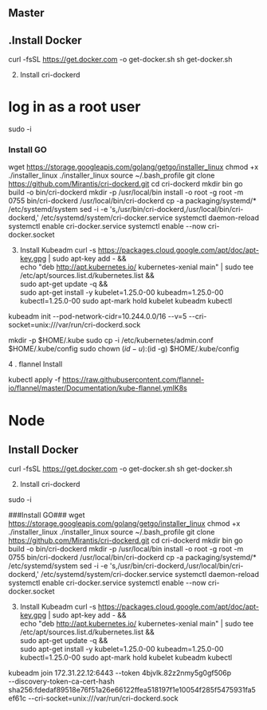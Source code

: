 Master
-----------
.Install Docker
---------------
curl -fsSL https://get.docker.com -o get-docker.sh
sh get-docker.sh

2. Install cri-dockerd

# log in as a root user 
sudo -i

### Install GO
wget https://storage.googleapis.com/golang/getgo/installer_linux
chmod +x ./installer_linux
./installer_linux
source ~/.bash_profile
git clone https://github.com/Mirantis/cri-dockerd.git
cd cri-dockerd
mkdir bin
go build -o bin/cri-dockerd
mkdir -p /usr/local/bin
install -o root -g root -m 0755 bin/cri-dockerd /usr/local/bin/cri-dockerd
cp -a packaging/systemd/* /etc/systemd/system
sed -i -e 's,/usr/bin/cri-dockerd,/usr/local/bin/cri-dockerd,' /etc/systemd/system/cri-docker.service
systemctl daemon-reload
systemctl enable cri-docker.service
systemctl enable --now cri-docker.socket
 
3. Install Kubeadm
curl -s https://packages.cloud.google.com/apt/doc/apt-key.gpg | sudo apt-key add - && \
  echo "deb http://apt.kubernetes.io/ kubernetes-xenial main" | sudo tee /etc/apt/sources.list.d/kubernetes.list && \
  sudo apt-get update -q && \
  sudo apt-get install -y kubelet=1.25.0-00 kubeadm=1.25.0-00 kubectl=1.25.0-00
sudo apt-mark hold kubelet kubeadm kubectl


kubeadm init --pod-network-cidr=10.244.0.0/16 --v=5 --cri-socket=unix:///var/run/cri-dockerd.sock


mkdir -p $HOME/.kube
sudo cp -i /etc/kubernetes/admin.conf $HOME/.kube/config
sudo chown $(id -u):$(id -g) $HOME/.kube/config

4 . flannel Install

kubectl apply -f https://raw.githubusercontent.com/flannel-io/flannel/master/Documentation/kube-flannel.ymlK8s



Node
======
Install Docker
---------------
curl -fsSL https://get.docker.com -o get-docker.sh
sh get-docker.sh

2. Install cri-dockerd

sudo -i

###Install GO###
wget https://storage.googleapis.com/golang/getgo/installer_linux
chmod +x ./installer_linux
./installer_linux
source ~/.bash_profile
git clone https://github.com/Mirantis/cri-dockerd.git
cd cri-dockerd
mkdir bin
go build -o bin/cri-dockerd
mkdir -p /usr/local/bin
 install -o root -g root -m 0755 bin/cri-dockerd /usr/local/bin/cri-dockerd
 cp -a packaging/systemd/* /etc/systemd/system
 sed -i -e 's,/usr/bin/cri-dockerd,/usr/local/bin/cri-dockerd,' /etc/systemd/system/cri-docker.service
 systemctl daemon-reload
 systemctl enable cri-docker.service
 systemctl enable --now cri-docker.socket
 
3. Install Kubeadm
curl -s https://packages.cloud.google.com/apt/doc/apt-key.gpg | sudo apt-key add - && \
  echo "deb http://apt.kubernetes.io/ kubernetes-xenial main" | sudo tee /etc/apt/sources.list.d/kubernetes.list && \
  sudo apt-get update -q && \
  sudo apt-get install -y kubelet=1.25.0-00 kubeadm=1.25.0-00 kubectl=1.25.0-00
  sudo apt-mark hold kubelet kubeadm kubectl

kubeadm join 172.31.22.12:6443 --token 4bjvlk.82z2nmy5g0gf506p \
        --discovery-token-ca-cert-hash sha256:fdedaf89518e76f51a26e66122ffea518197f1e10054f285f5475931fa5ef61c --cri-socket=unix:///var/run/cri-dockerd.sock
